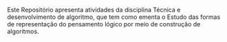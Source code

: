 Este Repositório apresenta atividades da disciplina Técnica e desenvolvimento de algoritmo, que tem como ementa o Estudo das formas de representação do pensamento lógico por meio de construção de algoritmos.
